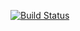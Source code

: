 





[![Build Status](https://travis-ci.org/jessec/plugin-nashorn.png?branch=master)](https://travis-ci.org/jessec/plugin-nashorn)